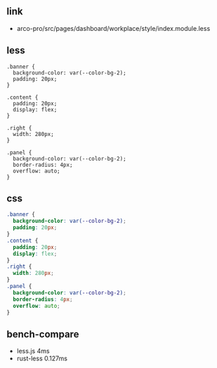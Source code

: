 
## link

* arco-pro/src/pages/dashboard/workplace/style/index.module.less

## less

```less
.banner {
  background-color: var(--color-bg-2);
  padding: 20px;
}

.content {
  padding: 20px;
  display: flex;
}

.right {
  width: 280px;
}

.panel {
  background-color: var(--color-bg-2);
  border-radius: 4px;
  overflow: auto;
}

```



## css

```css
.banner {
  background-color: var(--color-bg-2);
  padding: 20px;
}
.content {
  padding: 20px;
  display: flex;
}
.right {
  width: 280px;
}
.panel {
  background-color: var(--color-bg-2);
  border-radius: 4px;
  overflow: auto;
}
```

## bench-compare

* less.js 4ms
* rust-less 0.127ms